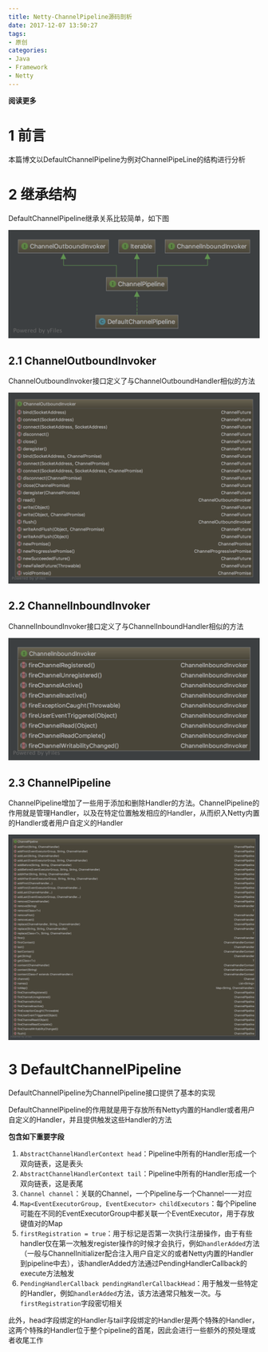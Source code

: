 ```yaml
---
title: Netty-ChannelPipeline源码剖析
date: 2017-12-07 13:50:27
tags: 
- 原创
categories: 
- Java
- Framework
- Netty
---
```


**阅读更多**

<!--more-->

# 1 前言

本篇博文以DefaultChannelPipeline为例对ChannelPipeLine的结构进行分析

# 2 继承结构

DefaultChannelPipeline继承关系比较简单，如下图

![DefaultChannelPipeline](/images/Netty-ChannelPipeline源码剖析/DefaultChannelPipeline.png)

## 2.1 ChannelOutboundInvoker

ChannelOutboundInvoker接口定义了与ChannelOutboundHandler相似的方法

![ChannelOutboundInvoker](/images/Netty-ChannelPipeline源码剖析/ChannelOutboundInvoker.png)

## 2.2 ChannelInboundInvoker

ChannelInboundInvoker接口定义了与ChannelInboundHandler相似的方法

![ChannelInboundInvoker](/images/Netty-ChannelPipeline源码剖析/ChannelInboundInvoker.png)

## 2.3 ChannelPipeline

ChannelPipeline增加了一些用于添加和删除Handler的方法。ChannelPipeline的作用就是管理Handler，以及在特定位置触发相应的Handler，从而织入Netty内置的Handler或者用户自定义的Handler

![ChannelPipeline](/images/Netty-ChannelPipeline源码剖析/ChannelPipeline.png)

# 3 DefaultChannelPipeline

DefaultChannelPipeline为ChannelPipeline接口提供了基本的实现

DefaultChannelPipeline的作用就是用于存放所有Netty内置的Handler或者用户自定义的Handler，并且提供触发这些Handler的方法

**包含如下重要字段**

1. `AbstractChannelHandlerContext head`：Pipeline中所有的Handler形成一个双向链表，这是表头
1. `AbstractChannelHandlerContext tail`：Pipeline中所有的Handler形成一个双向链表，这是表尾
1. `Channel channel`：关联的Channel，一个Pipeline与一个Channel一一对应
1. `Map<EventExecutorGroup, EventExecutor> childExecutors`：每个Pipeline可能在不同的EventExecutorGroup中都关联一个EventExecutor，用于存放键值对的Map
1. `firstRegistration = true`：用于标记是否第一次执行注册操作，由于有些handler仅在第一次触发register操作的时候才会执行，例如`handlerAdded`方法（一般与ChannelInitializer配合注入用户自定义的或者Netty内置的Handler到pipeline中去），该handlerAdded方法通过PendingHandlerCallback的execute方法触发
1. `PendingHandlerCallback pendingHandlerCallbackHead`：用于触发一些特定的Handler，例如`handlerAdded`方法，该方法通常只触发一次。与`firstRegistration`字段密切相关

此外，head字段绑定的Handler与tail字段绑定的Handler是两个特殊的Handler，这两个特殊的Handler位于整个pipeline的首尾，因此会进行一些额外的预处理或者收尾工作
